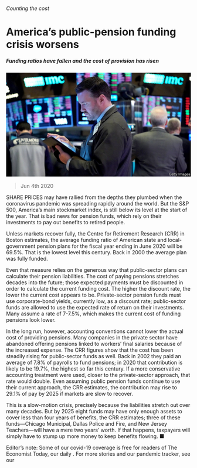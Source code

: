 ###### Counting the cost

# America’s public-pension funding crisis worsens 

##### Funding ratios have fallen and the cost of provision has risen 

![image](images/20200606_FNP502.jpg) 

> Jun 4th 2020 

SHARE PRICES may have rallied from the depths they plumbed when the coronavirus pandemic was spreading rapidly around the world. But the S&amp;P 500, America’s main stockmarket index, is still below its level at the start of the year. That is bad news for pension funds, which rely on their investments to pay out benefits to retired people.

Unless markets recover fully, the Centre for Retirement Research (CRR) in Boston estimates, the average funding ratio of American state and local-government pension plans for the fiscal year ending in June 2020 will be 69.5%. That is the lowest level this century. Back in 2000 the average plan was fully funded.


Even that measure relies on the generous way that public-sector plans can calculate their pension liabilities. The cost of paying pensions stretches decades into the future; those expected payments must be discounted in order to calculate the current funding cost. The higher the discount rate, the lower the current cost appears to be. Private-sector pension funds must use corporate-bond yields, currently low, as a discount rate; public-sector funds are allowed to use the expected rate of return on their investments. Many assume a rate of 7-7.5%, which makes the current cost of funding pensions look lower.

In the long run, however, accounting conventions cannot lower the actual cost of providing pensions. Many companies in the private sector have abandoned offering pensions linked to workers’ final salaries because of the increased expense. The CRR figures show that the cost has been steadily rising for public-sector funds as well. Back in 2002 they paid an average of 7.8% of payrolls to fund pensions; in 2020 that contribution is likely to be 19.7%, the highest so far this century. If a more conservative accounting treatment were used, closer to the private-sector approach, that rate would double. Even assuming public pension funds continue to use their current approach, the CRR estimates, the contribution may rise to 29.1% of pay by 2025 if markets are slow to recover.

This is a slow-motion crisis, precisely because the liabilities stretch out over many decades. But by 2025 eight funds may have only enough assets to cover less than four years of benefits, the CRR estimates; three of these funds—Chicago Municipal, Dallas Police and Fire, and New Jersey Teachers—will have a mere two years’ worth. If that happens, taxpayers will simply have to stump up more money to keep benefits flowing. ■

Editor’s note: Some of our covid-19 coverage is free for readers of The Economist Today, our daily . For more stories and our pandemic tracker, see our 

